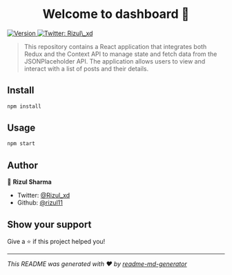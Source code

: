 <h1 align="center">Welcome to dashboard 👋</h1>
<p>
  <a href="https://www.npmjs.com/package/dashboard" target="_blank">
    <img alt="Version" src="https://img.shields.io/npm/v/dashboard.svg">
  </a>
  <a href="https://twitter.com/Rizul\_xd" target="_blank">
    <img alt="Twitter: Rizul\_xd" src="https://img.shields.io/twitter/follow/Rizul\_xd.svg?style=social" />
  </a>
</p>

> This repository contains a React application that integrates both Redux and the Context API to manage state and fetch data from the JSONPlaceholder API. The application allows users to view and interact with a list of posts and their details.

## Install

```sh
npm install
```

## Usage

```sh
npm start
```

## Author

👤 **Rizul Sharma**

* Twitter: [@Rizul\_xd](https://twitter.com/Rizul\_xd)
* Github: [@rizul11](https://github.com/rizul11)

## Show your support

Give a ⭐️ if this project helped you!

***
_This README was generated with ❤️ by [readme-md-generator](https://github.com/kefranabg/readme-md-generator)_